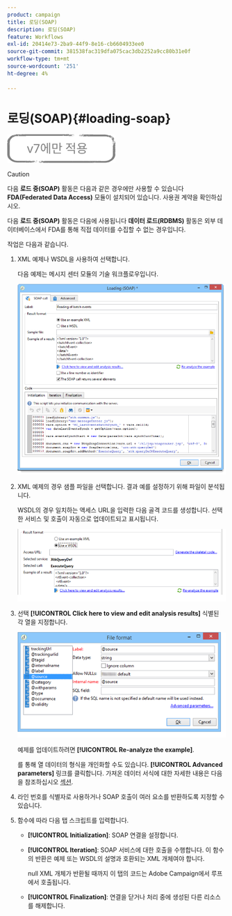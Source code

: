 ```yaml
---
product: campaign
title: 로딩(SOAP)
description: 로딩(SOAP)
feature: Workflows
exl-id: 20414e73-2ba9-44f9-8e16-cb6604933ee0
source-git-commit: 381538fac319dfa075cac3db2252a9cc80b31e0f
workflow-type: tm+mt
source-wordcount: '251'
ht-degree: 4%

---
```


# 로딩(SOAP){#loading-soap}

![](../../assets/v7-only.svg)

>[!CAUTION]
>
>다음 **로드 중(SOAP)** 활동은 다음과 같은 경우에만 사용할 수 있습니다 **FDA(Federated Data Access)** 모듈이 설치되어 있습니다. 사용권 계약을 확인하십시오.

다음 **로드 중(SOAP)** 활동은 다음에 사용됩니다 **데이터 로드(RDBMS)** 활동은 외부 데이터베이스에서 FDA를 통해 직접 데이터를 수집할 수 없는 경우입니다.

작업은 다음과 같습니다.

1. XML 예제나 WSDL을 사용하여 선택합니다.

   다음 예제는 메시지 센터 모듈의 기술 워크플로우입니다.

   ![](assets/load_soap_002.png)

1. XML 예제의 경우 샘플 파일을 선택합니다. 결과 예를 설정하기 위해 파일이 분석됩니다.

   WSDL의 경우 일치하는 액세스 URL을 입력한 다음 골격 코드를 생성합니다. 선택한 서비스 및 호출이 자동으로 업데이트되고 표시됩니다.

   ![](assets/soap_load_003.png)

1. 선택 **[!UICONTROL Click here to view and edit analysis results]** 식별된 각 열을 지정합니다.

   ![](assets/soap_load_001.png)

   예제를 업데이트하려면 **[!UICONTROL Re-analyze the example]**.

   를 통해 열 데이터의 형식을 개인화할 수도 있습니다. **[!UICONTROL Advanced parameters]** 링크를 클릭합니다. 가져온 데이터 서식에 대한 자세한 내용은 다음을 참조하십시오 [섹션](../../platform/using/executing-import-jobs.md).

1. 라인 번호를 식별자로 사용하거나 SOAP 호출이 여러 요소를 반환하도록 지정할 수 있습니다.
1. 함수에 따라 다음 탭 스크립트를 입력합니다.

   * **[!UICONTROL Initialization]**: SOAP 연결을 설정합니다.
   * **[!UICONTROL Iteration]**: SOAP 서비스에 대한 호출을 수행합니다. 이 함수의 반환은 예제 또는 WSDL의 설명과 호환되는 XML 개체여야 합니다.

      null XML 개체가 반환될 때까지 이 탭의 코드는 Adobe Campaign에서 루프에서 호출됩니다.

   * **[!UICONTROL Finalization]**: 연결을 닫거나 처리 중에 생성된 다른 리소스를 해제합니다.
